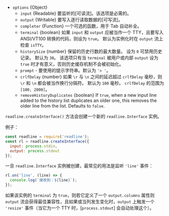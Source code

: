 <!-- YAML
added: v0.1.98
changes:
  - version: v6.3.0
    pr-url: https://github.com/nodejs/node/pull/7125
    description: The `prompt` option is supported now.
  - version: v6.0.0
    pr-url: https://github.com/nodejs/node/pull/6352
    description: The `historySize` option can be `0` now.
-->

* `options` {Object}
  * `input` {Readable} 要监听的[可读流]。该选项是必需的。
  * `output` {Writable} 要写入逐行读取数据的[可写流]。
  * `completer` {Function} 一个可选的函数，用于 Tab 自动补全。
  * `terminal` {boolean} 如果 `input` 和 `output` 应被当作一个 TTY，且要写入 ANSI/VT100 转换的代码，则设为 `true`。
    默认为实例化时在 `output` 流上检查 `isTTY`。
  * `historySize` {number} 保留的历史行数的最大数量。
    设为 `0` 可禁用历史记录。
    默认为 `30`。
    该选项只有当 `terminal` 被用户或内部 `output` 设为 `true` 时才有意义，否则历史缓存机制不会被初始化。
  * `prompt` - 要使用的提示字符串。默认为 `'> '`。
  * `crlfDelay` {number} 如果 `\r` 与 `\n` 之间的延迟超过 `crlfDelay` 毫秒，则 `\r` 和 `\n` 都会被当作换行分隔符。
    默认为 `100` 毫秒。
    `crlfDelay` 的范围为 `[100, 2000]`。
  * `removeHistoryDuplicates` {boolean} If `true`, when a new input line added
    to the history list duplicates an older one, this removes the older line
    from the list. Defaults to `false`.

`readline.createInterface()` 方法会创建一个新的 `readline.Interface` 实例。

例子：

```js
const readline = require('readline');
const rl = readline.createInterface({
  input: process.stdin,
  output: process.stdout
});
```

一旦 `readline.Interface` 实例被创建，最常见的用法是监听 `'line'` 事件：

```js
rl.on('line', (line) => {
  console.log(`接收到：${line}`);
});
```

如果该实例的 `terminal` 为 `true`，则若它定义了一个 `output.columns` 属性则 `output` 流会获得最佳兼容性，且如果或当列发生变化时，`output` 上触发一个 `'resize'` 事件（当它为一个 TTY 时，[`process.stdout`] 会自动处理这个）。


